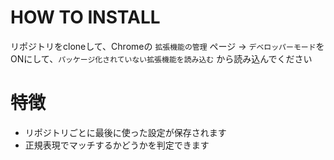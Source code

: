 # HOW TO INSTALL
リポジトリをcloneして、Chromeの `拡張機能の管理` ページ → `デベロッパーモード`をONにして、`パッケージ化されていない拡張機能を読み込む` から読み込んでください

# 特徴
- リポジトリごとに最後に使った設定が保存されます
- 正規表現でマッチするかどうかを判定できます
